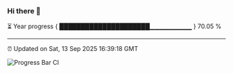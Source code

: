 ### Hi there 👋

⏳ Year progress { █████████████████████▁▁▁▁▁▁▁▁▁ } 70.05 %

---

⏰ Updated on Sat, 13 Sep 2025 16:39:18 GMT

![Progress Bar CI](https://github.com/IshwaranRudhara/GIT-ACTION/workflows/Progress%20Bar%20CI/badge.svg)
